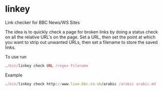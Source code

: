 linkey
=====

Link checker for BBC News/WS Sites

The idea is to quickly check a page for broken links by doing a status check on all the relative URL's on the page.  Set a URL, then set the point at which you want to strip out unwanted URLs, then set a filename to store the saved links.

To use run 

```ruby
./bin/linkey check URL /regex Filename
```
Example

```ruby
./bin/linkey check http://www.live.bbc.co.uk/arabic /arabic arabic.md
```